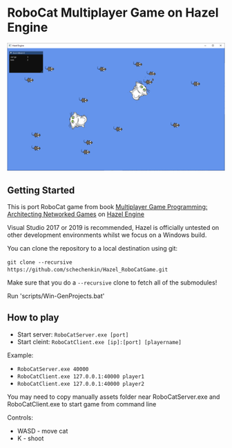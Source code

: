 # RoboCat Multiplayer Game on Hazel Engine

![RoboCat](/Resources/Branding/robocat.png?raw=true "Hazel")

## Getting Started
This is port RoboCat game from book [Multiplayer Game Programming: Architecting Networked Games](https://www.amazon.com/Multiplayer-Game-Programming-Architecting-Networked/dp/0134034309) on [Hazel Engine](https://github.com/TheCherno/Hazel)

Visual Studio 2017 or 2019 is recommended, Hazel is officially untested on other development environments whilst we focus on a Windows build.

You can clone the repository to a local destination using git:

`git clone --recursive https://github.com/schechenkin/Hazel_RoboCatGame.git`

Make sure that you do a `--recursive` clone to fetch all of the submodules!

Run 'scripts/Win-GenProjects.bat'

## How to play

- Start server: `RoboCatServer.exe [port]`
- Start cleint: `RoboCatClient.exe [ip]:[port] [playername]`

Example:
- `RoboCatServer.exe 40000`
- `RoboCatClient.exe 127.0.0.1:40000 player1`
- `RoboCatClient.exe 127.0.0.1:40000 player2`

You may need to copy manually assets folder near RoboCatServer.exe and RoboCatClient.exe to start game from command line

Controls:
- WASD - move cat
- K - shoot
